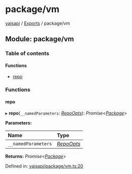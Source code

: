 # package/vm

[yajsapi](https://github.com/golemfactory/yagna-docs/tree/5f53a0b64a8fff4cb7197e9d14d2dca4bc451540/yajsapi/README.md) / [Exports](https://github.com/golemfactory/yagna-docs/tree/5f53a0b64a8fff4cb7197e9d14d2dca4bc451540/yajsapi/modules.md) / package/vm

## Module: package/vm

### Table of contents

#### Functions

* [repo](package_vm.md#repo)

### Functions

#### repo

▸ **repo**\(`__namedParameters`: [_RepoOpts_](package.md#repoopts)\): _Promise_&lt;[_Package_](https://github.com/golemfactory/yagna-docs/tree/5f53a0b64a8fff4cb7197e9d14d2dca4bc451540/yajsapi/classes/package.package-1.md)&gt;

**Parameters:**

| Name | Type |
| :--- | :--- |
| `__namedParameters` | [_RepoOpts_](package.md#repoopts) |

**Returns:** _Promise_&lt;[_Package_](https://github.com/golemfactory/yagna-docs/tree/5f53a0b64a8fff4cb7197e9d14d2dca4bc451540/yajsapi/classes/package.package-1.md)&gt;

Defined in: [yajsapi/package/vm.ts:20](https://github.com/golemfactory/yajsapi/blob/0a8d8c8/yajsapi/package/vm.ts#L20)

